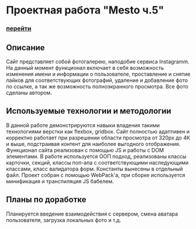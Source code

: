 
# Проектная работа "Mesto ч.5"

### [перейти](https://cookiepatov.github.io/mesto/)

## Описание

Сайт представляет собой фотогалерею, наподобие сервиса Instagramm. На данный момент функционал включает в себя возможность изменения имени и информации о пользователе, проставление и снятие лайков для соответствующих фотографий, удаление и добавление фото по ссылке, а так же возможность полноэкранного просмотра. Все фото сделаны автором.


## Используемые технологии и методологии

В данной работе демонстрируются навыки владения такими технологиями верстки как flexbox, gridbox. Сайт полностью адаптивен и корректно работает при разрешении области просмотра от 320px до 4К и выше, подстраивая контент для наиболее выгодного отображения. Функционал сайта реализован с помощью JS и работы с DOM элементами. В работе используется ООП подход, реализованы классы карточки, секций, классы поп-апа с соответствующими наследующими классами, класс валидатора форм. Константы вынесены в отдельный файл. Проект собран с помощью WebPack'а, при сборке используется минификация и транспиляция JS бабелем.

## Планы по доработке

Планируется введение взаимодействия с сервером, смена аватара пользователя, загрузка локальных фото и т.д.
